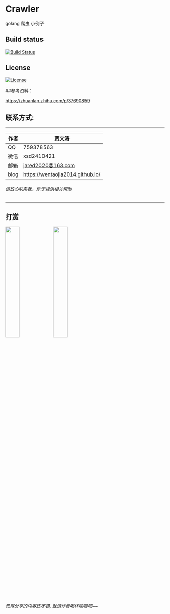 # Crawler 

golang 爬虫 小例子

## Build status
[![Build Status](https://travis-ci.org/wentaojia2014/Crawler.svg?branch=master)](https://travis-ci.org/wentaojia2014/Crawler)
## License
[![License](https://img.shields.io/badge/license-MIT-blue.svg)](https://github.com/wentaojia2014/Crawler/blob/master/LICENSE)

##参考资料：

https://zhuanlan.zhihu.com/p/37690859


## 联系方式:

***
|作者|贾文涛|
|---|---|
|QQ|759378563|
|微信|xsd2410421|
|邮箱|jared2020@163.com|
|blog|https://wentaojia2014.github.io/|

###### 请放心联系我，乐于提供相关帮助
***

## **打赏**
<img src="https://github.com/wentaojia2014/wentaojia2014.github.io/blob/master/img/weixin.jpg?raw=true" width="30%" height="30%" /><img src="https://github.com/wentaojia2014/wentaojia2014.github.io/blob/master/img/zhifubao.jpg?raw=true" width="30%" height="30%" />

###### 觉得分享的内容还不错, 就请作者喝杯咖啡吧~~
